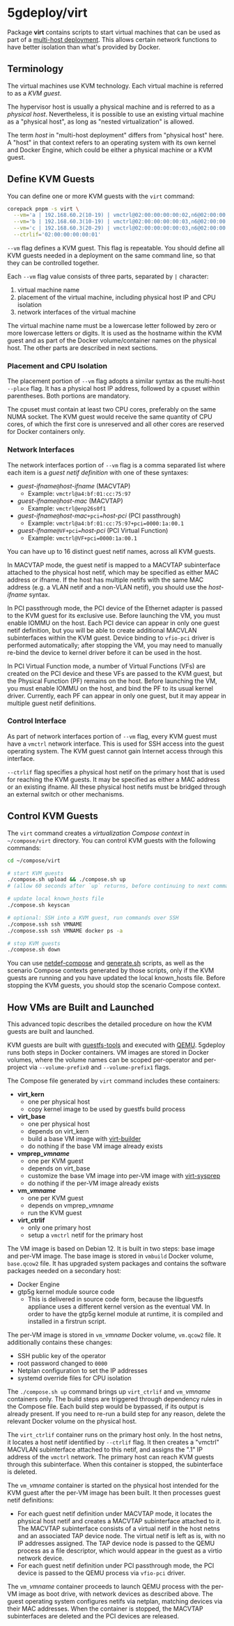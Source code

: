 # 5gdeploy/virt

Package **virt** contains scripts to start virtual machines that can be used as part of a [multi-host deployment](../docs/multi-host.md).
This allows certain network functions to have better isolation than what's provided by Docker.

## Terminology

The virtual machines use KVM technology.
Each virtual machine is referred to as a *KVM guest*.

The hypervisor host is usually a physical machine and is referred to as a *physical host*.
Nevertheless, it is possible to use an existing virtual machine as a "physical host", as long as "nested virtualization" is allowed.

The term *host* in "multi-host deployment" differs from "physical host" here.
A "host" in that context refers to an operating system with its own kernel and Docker Engine, which could be either a physical machine or a KVM guest.

## Define KVM Guests

You can define one or more KVM guests with the `virt` command:

```bash
corepack pnpm -s virt \
  --vm='a | 192.168.60.2(10-19) | vmctrl@02:00:00:00:00:02,n6@02:00:00:00:06:02' \
  --vm='b | 192.168.60.3(10-19) | vmctrl@02:00:00:00:00:03,n6@02:00:00:00:06:03' \
  --vm='c | 192.168.60.3(20-29) | vmctrl@02:00:00:00:00:03,n6@02:00:00:00:06:03' \
  --ctrlif='02:00:00:00:00:01'
```

`--vm` flag defines a KVM guest.
This flag is repeatable.
You should define all KVM guests needed in a deployment on the same command line, so that they can be controlled together.

Each `--vm` flag value consists of three parts, separated by `|` character:

1. virtual machine name
2. placement of the virtual machine, including physical host IP and CPU isolation 
3. network interfaces of the virtual machine

The virtual machine name must be a lowercase letter followed by zero or more lowercase letters or digits.
It is used as the hostname within the KVM guest and as part of the Docker volume/container names on the physical host.
The other parts are described in next sections.

### Placement and CPU Isolation

The placement portion of `--vm` flag adopts a similar syntax as the multi-host `--place` flag.
It has a physical host IP address, followed by a cpuset within parentheses.
Both portions are mandatory.

The cpuset must contain at least two CPU cores, preferably on the same NUMA socket.
The KVM guest would receive the same quantity of CPU cores, of which the first core is unreserved and all other cores are reserved for Docker containers only.

### Network Interfaces

The network interfaces portion of `--vm` flag is a comma separated list where each item is a *guest netif definition* with one of these syntaxes:

* *guest-ifname*`@`*host-ifname* (MACVTAP)
  * Example: `vmctrl@a4:bf:01:cc:75:97`
* *guest-ifname*`@`*host-mac* (MACVTAP)
  * Example: `vmctrl@enp26s0f1`
* *guest-ifname*`@`*host-mac*`+pci=`*host-pci* (PCI passthrough)
  * Example: `vmctrl@a4:bf:01:cc:75:97+pci=0000:1a:00.1`
* *guest-ifname*`@VF+pci=`*host-pci* (PCI Virtual Function)
  * Example: `vmctrl@VF+pci=0000:1a:00.1`

You can have up to 16 distinct guest netif names, across all KVM guests.

In MACVTAP mode, the guest netif is mapped to a MACVTAP subinterface attached to the physical host netif, which may be specified as either MAC address or ifname.
If the host has multiple netifs with the same MAC address (e.g. a VLAN netif and a non-VLAN netif), you should use the *host-ifname* syntax.

In PCI passthrough mode, the PCI device of the Ethernet adapter is passed to the KVM guest for its exclusive use.
Before launching the VM, you must enable IOMMU on the host.
Each PCI device can appear in only one guest netif definition, but you will be able to create additional MACVLAN subinterfaces within the KVM guest.
Device binding to `vfio-pci` driver is performed automatically; after stopping the VM, you may need to manually re-bind the device to kernel driver before it can be used in the host.

In PCI Virtual Function mode, a number of Virtual Functions (VFs) are created on the PCI device and these VFs are passed to the KVM guest, but the Physical Function (PF) remains on the host.
Before launching the VM, you must enable IOMMU on the host, and bind the PF to its usual kernel driver.
Currently, each PF can appear in only one guest, but it may appear in multiple guest netif definitions.

### Control Interface

As part of network interfaces portion of `--vm` flag, every KVM guest must have a `vmctrl` network interface.
This is used for SSH access into the guest operating system.
The KVM guest cannot gain Internet access through this interface.

`--ctrlif` flag specifies a physical host netif on the primary host that is used for reaching the KVM guests.
It may be specified as either a MAC address or an existing ifname.
All these physical host netifs must be bridged through an external switch or other mechanisms.

## Control KVM Guests

The `virt` command creates a *virtualization Compose context* in `~/compose/virt` directory.
You can control KVM guests with the following commands:

```bash
cd ~/compose/virt

# start KVM guests
./compose.sh upload && ./compose.sh up
# (allow 60 seconds after `up` returns, before continuing to next commands)

# update local known_hosts file
./compose.sh keyscan

# optional: SSH into a KVM guest, run commands over SSH
./compose.ssh ssh VMNAME
./compose.ssh ssh VMNAME docker ps -a

# stop KVM guests
./compose.sh down
```

You can use [netdef-compose](../netdef-compose/README.md) and [generate.sh](../scenario/README.md) scripts, as well as the scenario Compose contexts generated by those scripts, only if the KVM guests are running and you have updated the local known\_hosts file.
Before stopping the KVM guests, you should stop the scenario Compose context.

## How VMs are Built and Launched

This advanced topic describes the detailed procedure on how the KVM guests are built and launched.

KVM guests are built with [guestfs-tools](https://libguestfs.org) and executed with [QEMU](https://www.qemu.org/).
5gdeploy runs both steps in Docker containers.
VM images are stored in Docker volumes, where the volume names can be scoped per-operator and per-project via `--volume-prefix0` and `--volume-prefix1` flags.

The Compose file generated by `virt` command includes these containers:

* **virt\_kern**
  * one per physical host
  * copy kernel image to be used by guestfs build process
* **virt\_base**
  * one per physical host
  * depends on virt\_kern
  * build a base VM image with [virt-builder](https://libguestfs.org/virt-builder.1.html)
  * do nothing if the base VM image already exists
* **vmprep\_*vmname***
  * one per KVM guest
  * depends on virt\_base
  * customize the base VM image into per-VM image with [virt-sysprep](https://libguestfs.org/virt-sysprep.1.html)
  * do nothing if the per-VM image already exists
* **vm\_*vmname***
  * one per KVM guest
  * depends on vmprep\_*vmname*
  * run the KVM guest
* **virt_ctrlif**
  * only one primary host
  * setup a `vmctrl` netif for the primary host

The VM image is based on Debian 12.
It is built in two steps: base image and per-VM image.
The base image is stored in `vmbuild` Docker volume, `base.qcow2` file.
It has upgraded system packages and contains the software packages needed on a secondary host:

* Docker Engine
* gtp5g kernel module source code
  * This is delivered in source code form, because the libguestfs appliance uses a different kernel version as the eventual VM.
    In order to have the gtp5g kernel module at runtime, it is compiled and installed in a firstrun script.

The per-VM image is stored in `vm_`*vmname* Docker volume, `vm.qcow2` file.
It additionally contains these changes:

* SSH public key of the operator
* root password changed to `0000`
* Netplan configuration to set the IP addresses
* systemd override files for CPU isolation

The `./compose.sh up` command brings up `virt_ctrlif` and `vm_`*vmname* containers only.
The build steps are triggered through dependency rules in the Compose file.
Each build step would be bypassed, if its output is already present.
If you need to re-run a build step for any reason, delete the relevant Docker volume on the physical host.

The `virt_ctrlif` container runs on the primary host only.
In the host netns, it locates a host netif identified by `--ctrlif` flag.
It then creates a "vmctrl" MACVLAN subinterface attached to this netif, and assigns the ".1" IP address of the `vmctrl` network.
The primary host can reach KVM guests through this subinterface.
When this container is stopped, the subinterface is deleted.

The `vm_`*vmname* container is started on the physical host intended for the KVM guest after the per-VM image has been built.
It then processes guest netif definitions:

* For each guest netif definition under MACVTAP mode, it locates the physical host netif and creates a MACVTAP subinterface attached to it.
  The MACVTAP subinterface consists of a virtual netif in the host netns and an associated TAP device node.
  The virtual netif is left as is, with no IP addresses assigned.
  The TAP device node is passed to the QEMU process as a file descriptor, which would appear in the guest as a virtio network device.
* For each guest netif definition under PCI passthrough mode, the PCI device is passed to the QEMU process via `vfio-pci` driver.

The `vm_`*vmname* container proceeds to launch QEMU process with the per-VM image as boot drive, with network devices as described above.
The guest operating system configures netifs via netplan, matching devices via their MAC addresses.
When the container is stopped, the MACVTAP subinterfaces are deleted and the PCI devices are released.
